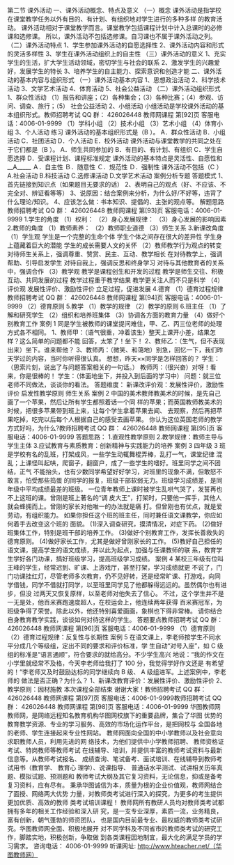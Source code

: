 




第二节 课外活动
一、课外活动概念、特点及意义
（一）概念
课外活动是指学校在课堂教学任务以外有目的、有计划、有组织地对学生进行的多种多样
的教育活动。
课外活动相对于课堂教学而言。课堂教学包括课程计划中计入总课时的必修课和选修课。
所以，课外活动不包括选修课。自习课也不属于课外活动之列。
（二）课外活动特点
1、学生参加课外活动的自愿选择性
2、课外活动内容和形式的灵活多样性
3、学生在课外活动组织上的自主性
（三）课外活动的意义
1、充实学生的生活，扩大学生活动领域，密切学生与社会的联系
2、激发学生的兴趣爱好，发展学生的特长
3、培养学生的自主能力、探索意识和创造才能
二、课外活动的基本内容与组织形式
（一）课外活动基本内容
1、思想政治活动
2、科学技术活动
3、文学艺术活动
4、体育活动
5、社会公益活动
（二）课外活动组织形式
1、群众性活动
（1）报告和讲座；（2）各种集会；（3）各种比赛；（4）参观、访问、调查、旅行；（5）
社会公益活动
2、小组活动
小组活动是学校课外活动的基本组织形式。教师招聘考试 QQ 群： 426026448
教师网课程 第[92]页 客服电话：4006-01-9999
（1）学科小组 （2）技术小组 （3）艺术小组 （4）体育小组
3、个人活动
练习
课外活动的基本组织形式是（B ）。
A．群众性活动
B．小组活动
C．社团活动
D．个人活动
E．校外活动
课外活动与课堂教学的共同之处在于它们都是（B ）。
A．师生共同参加的
B．有目的、有计划、有组织
C．学生自愿选择
D．受课程计划、课程标准规定
课外活动的基本特点是灵活性、自愿性和__A_____
Ａ．自主性 Ｂ．随意性
Ｃ．规范性 Ｄ．强制性
课外活动不包括（C ）
A.社会活动 B.科技活动
C.选修课活动 D.文学艺术活动
案例分析专题
答题模式
1、首先链接到知识点（如果题目无要求的话）
2、表明自己的观点（好、不应该、不完全对、辨证看等等）
3、说原因：结合案例来分析，为什么好/不好等，违背了什么理论/知识。
4、应该怎么做：书本知识、提倡的、主张的观点等。
解题思路教师招聘考试 QQ 群： 426026448
教师网课程 第[93]页 客服电话：4006-01-9999
1.学生的角度
（1）权利：
（2）身心发展规律：
（3）身心发展的影响因素
2.教师的角度
（1）教师素养：
（2）教师职业道德
（3）师生关系
3.新课改角度
（1）学生观
学生是一个完整的生命个体
学生个体之间存在很大的差异性
学生身上蕴藏着巨大的潜能
学生的成长需要人文的关怀
（2）教师教学行为观点的转变
对待师生关系上，强调尊重、赞赏、民主、互动、教学相长
在对待教学上，强调帮助、引导启发学生
对待自我上，强调反思和终身学习
对待与其他教育者的关系中，强调合作
（3）教学观
教学是课程创生和开发的过程
教学是师生交往、积极互动、共同发展的过程
教学过程重于教学结果
教学更关注人而不只是科学
（4）评价观
发展性评价、激励性评价
立足过程，促进发展
4.德育
（1）德育过程规律教师招聘考试 QQ 群： 426026448
教师网课程 第[94]页 客服电话：4006-01-9999
（2）德育原则
5.教学
（1）教学的规律
（2）教学的原则
6.班主任
（1）了解和研究学生
（2）组织和培养班集体
（3）协调各方面的教育力量
（4）做好个别教育工作
案例 1
同是学生被教师的课堂提问难住，甲、乙、丙三位老师的处理方式各不相同。
1、教师甲：（语气很重，冲着该生）整天上课开小差，结果怎样？这么简单的问题都不能
回答，太笨了！坐下！
2、教师乙：（生气，但不表现出来）坐下。谁来帮他？
3、教师丙：（微笑、和蔼地）别急，回忆一下，我们昨天学过的内容，当时你听得很认真。
想想，昨天××同学是怎样回答的？
学生：（思索片刻，说出了与问题答案相关的一句话。）
教师丙：（很兴奋）对呀！看来，你是很棒的！
学生：（体面地坐下，并投入到后面的学习中）
问题：就三位老师不同做法，谈谈你的看法。
答题维度：
新课改评价观：发展性评价，激励性评价
启发性教学原则
师生关系
案例 2
中国的美术教师教美术的时候，是先自己画了一个苹果，然后让所有学生都照着话一个同
样的苹果；而英国教师教美术的时候，把很多苹果带到班上来，让每个学生拿着苹果去闻、
去观察，然后再把苹果吃掉，吃完以后每个人根据自己的感受去画苹果。
你认为这位英国老师的教学方式好吗，为什么?教师招聘考试 QQ 群： 426026448
教师网课程 第[95]页 客服电话：4006-01-9999
答题思路：
1.直观性教学原则
2.教学规律：教师主导与学生主体
3.应试教育与素质教育：创新精神与实践能力的培养
案例 3
四年级 3 班是学校有名的乱班，打架成风，一些学生动辄舞棍弄棒，乱打一气，课堂纪律
混乱；上课怪叫起哄，爬窗子，翻窗户，成了一些学生的嗜好。班里同学之间不团结，正气
不能抬头，也有少数同学希望好好学习，对班里的现象不满，但敢怒不敢言，怕受那些捣蛋
的同学的报复，班级干部软弱无力。班级学习成绩差，是同年级中平均成绩最差的班级。
一位青年教师上课时被学生乱哄气哭了，发誓再也不上这班的课。曾刚是班上著名的“调
皮大王”，打架时，只要他一挥手，其他人就会蜂拥而上。曾刚的家长对他唯一的办法就是痛
打。但曾刚也有优点，就是爱劳动，有组织能力。
如果你担任这个班的班主任，同时兼任语文课教学，你应如何着手去改变这个班的
面貌。
(1)深入调查研究，摸清情况，对症下药。
(2)做好班集体工作，特别是班干部的培养工作。
(3)做好个别教育工作，发挥长善救失的德育原则。
(4)做好家长工作，尤其是做好曾刚家长的工作。
(5)教好自己担任的语文课，提高学生的语文成绩，并以此为起点，加强与任课教师的联
系，教育学生学好各门功课，搞好班级学习，提高班级学习成绩。
案例 4
某校三年级有位叫王峰的学生，经常迟到、旷课、上游戏厅，甚至打架，学习成绩就更
不说了，门门功课挂红灯，尽管老师多次教育，仍不见好转，还是经常旷课、打游戏，向同
学借钱，同学不借就打同学，以至班里同学见了他都躲得远远的。虽然偶尔也有进步，但没
过两天又恢复原样，以至老师对他失去了信心。
不过，这个学生并不是一无是处，他百米赛跑速度超人，在校运会上，他连续两年获得
百米赛冠军，为班级争得了荣誉。除此以外，他还特别喜爱画画，象棋也下得非常棒。
请你结合自身教育教学实践，谈谈如何对待这样的学生。
答题要点教师招聘考试 QQ 群： 426026448
教师网课程 第[96]页 客服电话：4006-01-9999
（1）德育原则
（2）德育过程规律：反复性与长期性
案例 5
在语文课上，李老师按学生不同水平分成几个等级组，定出不同的要求和评价标准，学
生自动“对号入座”，如 C 级组的标准是“语言通顺”，符合要求的就给高分。不少学生高兴
地说：“我的作文在小学里就经常不及格，今天李老师给我打了 100 分，我觉得学好作文还是
有希望的！“李老师又及时鼓励达标的同学继续向 B 级、 A 级组进军。上述案例中，李老师的
做法是否正确？为什么？
1、新课改教育评价：发展性评价、激励性评价
2、教学原则：因材施教
本次课程全部结束
谢谢大家！教师招聘考试 QQ 群： 426026448
教师网课程 第[97]页 客服电话：4006-01-9999教师招聘考试 QQ 群： 426026448
教师网课程 第[98]页 客服电话：4006-01-9999
华图教师网
教师网，是网络远程知名教育机构华图网校旗下的重要品牌，集合了华图
优势的教育教学资源、专业的学习服务、高效的市场化运作平台，是把网校与
全国各地的老师、学生连接起来专业性网站。
教师网面向全国的中小学教师以及社会意向求职教师人员，利用先进的网
络技术，为他们提供中小学教师招聘、 教师资格证考试、特岗教师等教师考试
在线辅导、培训，并提供丰富的教师考试资料与最新信息等。从教师考试报名、
成绩查询、笔试备考、面试培训、在线辅导到教师考试用书（教育学、 教育心
理学）、说课指导、 普通话水平测试、试讲相关历年真题、模拟试题、预测题和
教师考试大纲及其它复习资料，无论信息，抑或是备考复习资料，应有尽有。
秉承华图诚信为本，质量为根的企业价值观，教师网结合了面授、网络两大优势
力量，对教师类考试进行深入的探究，为更多的考生提供更加优质、高效的教师
类考试培训课程！
教师网所有教研人员均对教师类考试都拥有多年的相关工作经验和深入研
究，是一支专业深厚，素质一流，业务精良，富有创新，朝气蓬勃的师资团队，
也是国内目前最专业、最权威的教师类考试研究。华图教师网全面、积极地展开
对不同学科及不同省市的教师类考试的研究工作，脚踏实地，积极创新，争取做
到各类课程因地制宜，最大化的满足学员的学习需求。
咨询电话： 4006-01-9999
听课网址: http://www.hteacher.net/（华图教师网）
